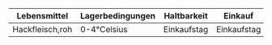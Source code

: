 | Lebensmittel | Lagerbedingungen | Haltbarkeit | Einkauf |
| ------ | ------ | ------ | ------ |
| Hackfleisch,roh | 0-4°Celsius | Einkaufstag | Einkaufstag |
